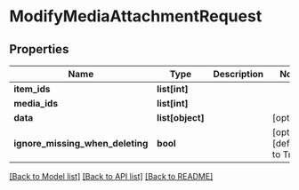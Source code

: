 # ModifyMediaAttachmentRequest

## Properties
Name | Type | Description | Notes
------------ | ------------- | ------------- | -------------
**item_ids** | **list[int]** |  | 
**media_ids** | **list[int]** |  | 
**data** | **list[object]** |  | [optional] 
**ignore_missing_when_deleting** | **bool** |  | [optional] [default to True]

[[Back to Model list]](../README.md#documentation-for-models) [[Back to API list]](../README.md#documentation-for-api-endpoints) [[Back to README]](../README.md)

